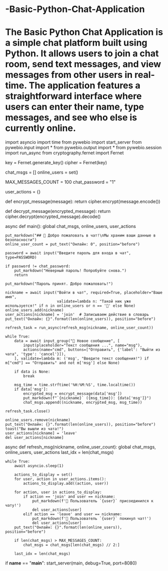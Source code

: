 # -Basic-Python-Chat-Application
# The Basic Python Chat Application is a simple chat platform built using Python. It allows users to join a chat room, send text messages, and view messages from other  users in real-time. The application features a straightforward interface where users can enter their name, type messages, and see who else is currently online.
import asyncio
import time
from pywebio import start_server
from pywebio.input import *
from pywebio.output import *
from pywebio.session import run_async
from cryptography.fernet import Fernet

key = Fernet.generate_key()
cipher = Fernet(key)

chat_msgs = []
online_users = set()

MAX_MESSAGES_COUNT = 100
chat_password = "1"

user_actions = {}

def encrypt_message(message):
    return cipher.encrypt(message.encode())

def decrypt_message(encrypted_message):
    return cipher.decrypt(encrypted_message).decode()

async def main():
    global chat_msgs, online_users, user_actions

    put_markdown("## 🧊 Добро пожаловать в чат!\nМы храним ваши данные в безопасности")
    online_user_count = put_text("Онлайн: 0", position="before")

    password = await input("Введите пароль для входа в чат", type=PASSWORD)

    if password != chat_password:
        put_markdown("Неверный пароль! Попробуйте снова.")
        return

    put_markdown("Пароль принят. Добро пожаловать!")

    nickname = await input("Войти в чат", required=True, placeholder="Ваше имя",
                           validate=lambda n: "Такой ник уже используется!" if n in online_users or n == '📢' else None)
    online_users.add(nickname)
    user_actions[nickname] = 'join'  # Записываем действие в словарь
    put_text("Онлайн: {}".format(len(online_users)), position="before")

    refresh_task = run_async(refresh_msg(nickname, online_user_count))

    while True:
        data = await input_group("💭 Новое сообщение", [
            input(placeholder="Текст сообщения ...", name="msg"),
            actions(name="cmd", buttons=["Отправить", {'label': "Выйти из чата", 'type': 'cancel'}]),
        ], validate=lambda m: ('msg', "Введите текст сообщения!") if m["cmd"] == "Отправить" and not m['msg'] else None)

        if data is None:
            break

        msg_time = time.strftime('%H:%M:%S', time.localtime())
        if data['msg']:
            encrypted_msg = encrypt_message(data['msg'])
            put_markdown(f"`{nickname}` ({msg_time}): {data['msg']}")
            chat_msgs.append((nickname, encrypted_msg, msg_time))

    refresh_task.close()

    online_users.remove(nickname)
    put_text("Онлайн: {}".format(len(online_users)), position="before")
    toast("Вы вышли из чата!")
    user_actions[nickname] = 'leave'
    del user_actions[nickname]

async def refresh_msg(nickname, online_user_count):
    global chat_msgs, online_users, user_actions
    last_idx = len(chat_msgs)

    while True:
        await asyncio.sleep(1)

        actions_to_display = set()
        for user, action in user_actions.items():
            actions_to_display.add((action, user))

        for action, user in actions_to_display:
            if action == 'join' and user == nickname:
                put_markdown(f'📢 Пользователь `{user}` присоединился к чату!')
                del user_actions[user]
            elif action == 'leave' and user == nickname:
                put_markdown(f'📢 Пользователь `{user}` покинул чат!')
                del user_actions[user]
        put_text("Онлайн: {}".format(len(online_users)), position="before")

        if len(chat_msgs) > MAX_MESSAGES_COUNT:
            chat_msgs = chat_msgs[len(chat_msgs) // 2:]

        last_idx = len(chat_msgs)

if __name__ == "__main__":
    start_server(main, debug=True, port=8080)
